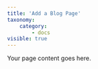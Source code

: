 ```yaml
---
title: 'Add a Blog Page'
taxonomy:
    category:
        - docs
visible: true
---
```


Your page content goes here.